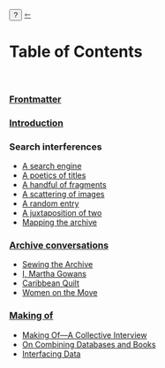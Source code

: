 <div class="action">
  <button id="notes-operations" onclick="hideShowInfo()">?</button>
  <a href="/" class="arrow-back h1 text-left" title="back to index"> ⇽ </a>
</div>

<h1 class="mt-5"> Table of Contents</h1>
<span class="info" style="display: none;">
    <span class="code">↪ This website is the home of <i>Performing Patents Otherwise</i>. It is an archive, a website and an experimental electronic book that binds search, archive and writing in one publication. The landing page navigates the publication according to the conventions of a search engine, foregrounding search. The table of contents offers a way of navigating that foregrounds texts, which is more in line with the conventions of book making. The table of contents reveals a logic of zooming in, from the general search to more specific configurations of the relationships between search, content, ordering and sense-making.</span>
</span>

<br/>

### [Frontmatter](/frontmatter)

### [Introduction](/introduction)

### Search interferences
<span class="info" style="display: none;">
    <span class="code">↪ Search interferences provide ways of searching that offer entry points to the patent archive that are otherwise obscured by the unspoken conventions of search engines.</span>
</span>

- [A search engine](/)
- [A poetics of titles](/interferences/titles)
- [A handful of fragments](/interferences/fragments)
- [A scattering of images](/interferences/scattering)
- [A random entry](/interferences/random)
- [A juxtaposition of two](/interferences/juxtaposition)
- [Mapping the archive](/data)

### [Archive conversations](/conversations)
<span class="info" style="display: none;">
    <span class="code">↪ Archival conversations enter into conversation with the materiality of the patents bringing aspects of the archive to the fore that computational search cannot capture.</span>
</span>

- [Sewing the Archive](/conversations/sewing-the-archive "links to conversations section Sewing the Archive")
- [I, Martha Gowans](/conversations/i-martha-gowans "links to conversations section I, Martha Gowans")
- [Caribbean Quilt](/conversations/caribbean-quilt "links to conversations section Caribbean Quilt")
- [Women on the Move](/conversations/women-on-the-move "links to conversations section Women on the Move")

###  [Making of](/making)
<span class="info" style="display: none;">
    <span class="code">↪ Reflections from the makers of <i>Performing Patents Otherwise</i>.</span>
</span>

- [Making Of—A Collective Interview](/making/interview "links to making-of section A Collective Interview")
- [On Combining Databases and Books](/making/database-book "links to making-of section On Combining Databases and Books")
- [Interfacing Data](/making/interface "links to making-of section Interfacing Data")
